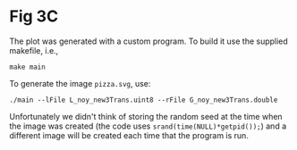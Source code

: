# Fig 3C

The plot was generated with a custom program. To build it use the supplied makefile, i.e.,

```
make main
```

To generate the image `pizza.svg`, use:

```
./main --lFile L_noy_new3Trans.uint8 --rFile G_noy_new3Trans.double 
```

Unfortunately we didn't think of storing the random seed at the time when the image was created (the code uses `srand(time(NULL)*getpid());`) and a different image will be created each time that the program is run.

